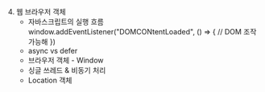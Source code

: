 4) 웹 브라우저 객체
	- 자바스크립트의 실행 흐름
        window.addEventListener("DOMCONtentLoaded", () => {
            // DOM 조작 가능해
        })
	- async vs defer
	- 브라우저 객체 - Window
	- 싱글 쓰레드 & 비동기 처리
	- Location 객체